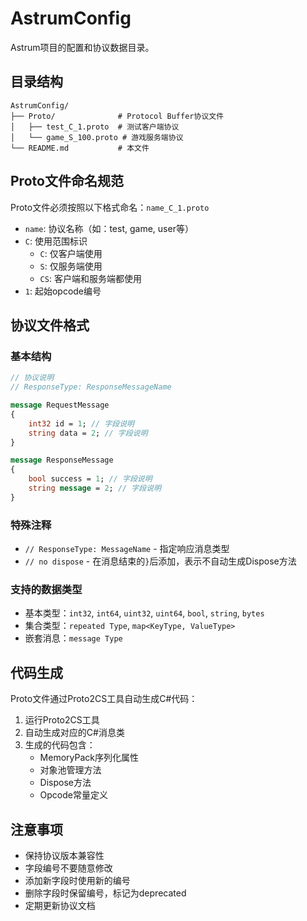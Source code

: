 # AstrumConfig

Astrum项目的配置和协议数据目录。

## 目录结构

```
AstrumConfig/
├── Proto/              # Protocol Buffer协议文件
│   ├── test_C_1.proto  # 测试客户端协议
│   └── game_S_100.proto # 游戏服务端协议
└── README.md           # 本文件
```

## Proto文件命名规范

Proto文件必须按照以下格式命名：`name_C_1.proto`

- `name`: 协议名称（如：test, game, user等）
- `C`: 使用范围标识
  - `C`: 仅客户端使用
  - `S`: 仅服务端使用  
  - `CS`: 客户端和服务端都使用
- `1`: 起始opcode编号

## 协议文件格式

### 基本结构

```protobuf
// 协议说明
// ResponseType: ResponseMessageName

message RequestMessage
{
    int32 id = 1; // 字段说明
    string data = 2; // 字段说明
}

message ResponseMessage
{
    bool success = 1; // 字段说明
    string message = 2; // 字段说明
}
```

### 特殊注释

- `// ResponseType: MessageName` - 指定响应消息类型
- `// no dispose` - 在消息结束的`}`后添加，表示不自动生成Dispose方法

### 支持的数据类型

- 基本类型：`int32`, `int64`, `uint32`, `uint64`, `bool`, `string`, `bytes`
- 集合类型：`repeated Type`, `map<KeyType, ValueType>`
- 嵌套消息：`message Type`

## 代码生成

Proto文件通过Proto2CS工具自动生成C#代码：

1. 运行Proto2CS工具
2. 自动生成对应的C#消息类
3. 生成的代码包含：
   - MemoryPack序列化属性
   - 对象池管理方法
   - Dispose方法
   - Opcode常量定义

## 注意事项

- 保持协议版本兼容性
- 字段编号不要随意修改
- 添加新字段时使用新的编号
- 删除字段时保留编号，标记为deprecated
- 定期更新协议文档
